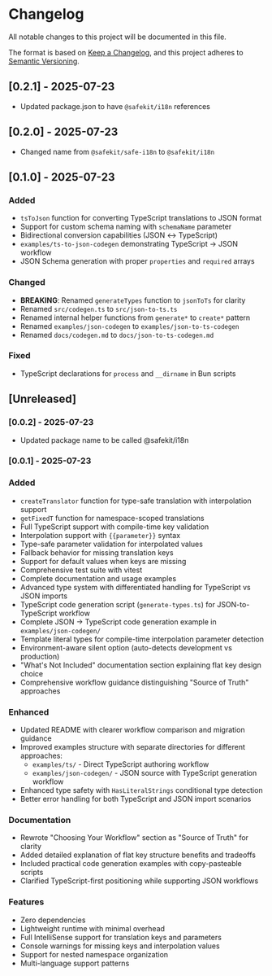 # Changelog

All notable changes to this project will be documented in this file.

The format is based on [Keep a Changelog](https://keepachangelog.com/en/1.0.0/),
and this project adheres to [Semantic Versioning](https://semver.org/spec/v2.0.0.html).

## [0.2.1] - 2025-07-23

- Updated package.json to have `@safekit/i18n` references

## [0.2.0] - 2025-07-23

- Changed name from `@safekit/safe-i18n` to `@safekit/i18n`


## [0.1.0] - 2025-07-23

### Added
- `tsToJson` function for converting TypeScript translations to JSON format
- Support for custom schema naming with `schemaName` parameter
- Bidirectional conversion capabilities (JSON ↔ TypeScript)
- `examples/ts-to-json-codegen` demonstrating TypeScript → JSON workflow
- JSON Schema generation with proper `properties` and `required` arrays

### Changed
- **BREAKING**: Renamed `generateTypes` function to `jsonToTs` for clarity
- Renamed `src/codegen.ts` to `src/json-to-ts.ts`
- Renamed internal helper functions from `generate*` to `create*` pattern
- Renamed `examples/json-codegen` to `examples/json-to-ts-codegen`
- Renamed `docs/codegen.md` to `docs/json-to-ts-codegen.md`

### Fixed
- TypeScript declarations for `process` and `__dirname` in Bun scripts

## [Unreleased]

### [0.0.2] - 2025-07-23
- Updated package name to be called @safekit/i18n

### [0.0.1] - 2025-07-23

### Added
- `createTranslator` function for type-safe translation with interpolation support
- `getFixedT` function for namespace-scoped translations
- Full TypeScript support with compile-time key validation
- Interpolation support with `{{parameter}}` syntax
- Type-safe parameter validation for interpolated values
- Fallback behavior for missing translation keys
- Support for default values when keys are missing
- Comprehensive test suite with vitest
- Complete documentation and usage examples
- Advanced type system with differentiated handling for TypeScript vs JSON imports
- TypeScript code generation script (`generate-types.ts`) for JSON-to-TypeScript workflow
- Complete JSON → TypeScript code generation example in `examples/json-codegen/`
- Template literal types for compile-time interpolation parameter detection
- Environment-aware silent option (auto-detects development vs production)
- "What's Not Included" documentation section explaining flat key design choice
- Comprehensive workflow guidance distinguishing "Source of Truth" approaches

### Enhanced
- Updated README with clearer workflow comparison and migration guidance
- Improved examples structure with separate directories for different approaches:
  - `examples/ts/` - Direct TypeScript authoring workflow
  - `examples/json-codegen/` - JSON source with TypeScript generation workflow
- Enhanced type safety with `HasLiteralStrings` conditional type detection
- Better error handling for both TypeScript and JSON import scenarios

### Documentation
- Rewrote "Choosing Your Workflow" section as "Source of Truth" for clarity
- Added detailed explanation of flat key structure benefits and tradeoffs
- Included practical code generation examples with copy-pasteable scripts
- Clarified TypeScript-first positioning while supporting JSON workflows

### Features
- Zero dependencies
- Lightweight runtime with minimal overhead
- Full IntelliSense support for translation keys and parameters
- Console warnings for missing keys and interpolation values
- Support for nested namespace organization
- Multi-language support patterns
